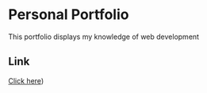 # Personal Portfolio
This portfolio displays my knowledge of web development
## Link
[Click here](https://www.devinthedev.com/))
